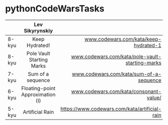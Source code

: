 # pythonCodeWarsTasks
|         |  Lev Sikyrynskiy        |   |
|-------------- |:-------------:| -----:|
|   8-kyu | Keep Hydrated! | www.codewars.com/kata/keep-hydrated-1 |
|   8-kyu | Pole Vault Starting Marks | www.codewars.com/kata/pole-vault-starting-marks |
|   7-kyu | Sum of a sequence | www.codewars.com/kata/sum-of-a-sequence |
|   6-kyu | Floating-point Approximation (I) | www.codewars.com/kata/consonant-value/ |
|   5-kyu | Artificial Rain | https://www.codewars.com/kata/artificial-rain |
